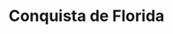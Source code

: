 ﻿---
title: "Conquista de Florida"
permalink: periodes_1043.html
layout: periode
dataInici: 1779
dataFi: 1781
sidebar: periodes
pares:
  - 607:
    title: "Intervención Extranjera"
    dataInici: "(1778)"
    dataFi: "(1783)"

fills:
  - 1044:
    title: "Asedio de Pensacola"
    dataInici: "(1981-03-09)"
    dataFi: "(1981-05-08)"

jocsPrincipals:
jocsEscenaris:
jocsEpoca:
jocsEpocaEscenaris:
---
